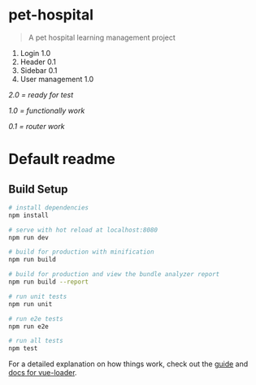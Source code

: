 # pet-hospital

> A pet hospital learning management project

1. Login 1.0
2. Header 0.1
3. Sidebar 0.1
4. User management 1.0

*2.0 = ready for test*

*1.0 = functionally work*

*0.1 = router work*

# Default readme
## Build Setup

``` bash
# install dependencies
npm install

# serve with hot reload at localhost:8080
npm run dev

# build for production with minification
npm run build

# build for production and view the bundle analyzer report
npm run build --report

# run unit tests
npm run unit

# run e2e tests
npm run e2e

# run all tests
npm test
```

For a detailed explanation on how things work, check out the [guide](http://vuejs-templates.github.io/webpack/) and [docs for vue-loader](http://vuejs.github.io/vue-loader).
